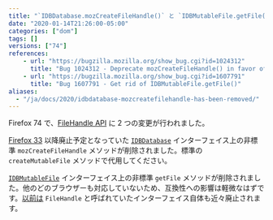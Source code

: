 ```yaml
---
title: "`IDBDatabase.mozCreateFileHandle()` と `IDBMutableFile.getFile()` が廃止されました"
date: "2020-01-14T21:26:00-05:00"
categories: ["dom"]
tags: []
versions: ["74"]
references:
    - url: "https://bugzilla.mozilla.org/show_bug.cgi?id=1024312"
      title: "Bug 1024312 - Deprecate mozCreateFileHandle() in favor of createMutableFile()"
    - url: "https://bugzilla.mozilla.org/show_bug.cgi?id=1607791"
      title: "Bug 1607791 - Get rid of IDBMutableFile.getFile()"
aliases:
  - "/ja/docs/2020/idbdatabase-mozcreatefilehandle-has-been-removed/"
---
```

Firefox 74 で、[FileHandle API](https://developer.mozilla.org//docs/Web/API/File_Handle_API) に 2 つの変更が行われました。

[Firefox 33](https://www.fxsitecompat.dev/ja/docs/2014/filehandle-api-has-been-updated/) 以降廃止予定となっていた [`IDBDatabase`](https://developer.mozilla.org/docs/Web/API/IDBDatabase) インターフェイス上の非標準 `mozCreateFileHandle` メソッドが削除されました。標準の `createMutableFile` メソッドで代用してください。

[`IDBMutableFile`](https://developer.mozilla.org/docs/Web/API/IDBMutableFile) インターフェイス上の非標準 `getFile` メソッドが削除されました。他のどのブラウザーも対応していないため、互換性への影響は軽微なはずです。[以前は](https://www.fxsitecompat.dev/ja/docs/2014/filehandle-api-has-been-updated/) `FileHandle` と呼ばれていたインターフェイス自体も近々廃止されます。
